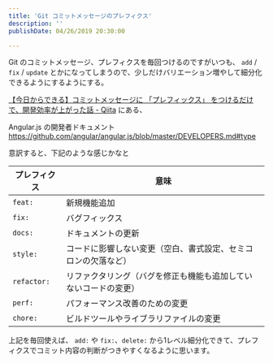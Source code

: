 ```yaml
---
title: 'Git コミットメッセージのプレフィクス'
description: ''
publishDate: 04/26/2019 20:30:00

---
```

<p>Git のコミットメッセージ、プレフィクスを毎回つけるのですがいつも、
<code>add</code> / <code>fix</code> / <code>update</code> とかになってしまうので、少しだけバリエーション増やして細分化できるようにするようにする。</p>

<p><a href="https://qiita.com/numanomanu/items/45dd285b286a1f7280ed">【今日からできる】コミットメッセージに 「プレフィックス」 をつけるだけで、開発効率が上がった話 - Qiita</a> にある、</p>

<p>Angular.js の開発者ドキュメント
<a href="https://github.com/angular/angular.js/blob/master/DEVELOPERS.md#type">https://github.com/angular/angular.js/blob/master/DEVELOPERS.md#type</a></p>

<p>意訳すると、下記のような感じかなと</p>

<table>
<thead>
<tr>
<th> プレフィクス </th>
<th> 意味 </th>
</tr>
</thead>
<tbody>
<tr>
<td> <code>feat:</code> </td>
<td> 新規機能追加 </td>
</tr>
<tr>
<td> <code>fix:</code> </td>
<td> バグフィックス </td>
</tr>
<tr>
<td> <code>docs:</code> </td>
<td> ドキュメントの更新 </td>
</tr>
<tr>
<td> <code>style:</code> </td>
<td> コードに影響しない変更（空白、書式設定、セミコロンの欠落など） </td>
</tr>
<tr>
<td> <code>refactor:</code> </td>
<td> リファクタリング（バグを修正も機能も追加していないコードの変更） </td>
</tr>
<tr>
<td> <code>perf:</code> </td>
<td> パフォーマンス改善のための変更 </td>
</tr>
<tr>
<td> <code>chore:</code> </td>
<td> ビルドツールやライブラリファイルの変更 </td>
</tr>
</tbody>
</table>


<p>上記を毎回使えば、 <code>add:</code> や <code>fix:</code>、<code>delete:</code> から1レベル細分化できて、プレフィクスでコミット内容の判断がつきやすくなるように思います。</p>
